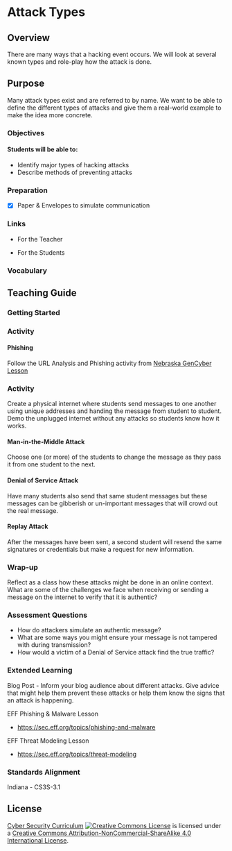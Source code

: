 # Attack Types

## Overview
There are many ways that a hacking event occurs.  We will look at several known types and role-play how the attack is done.

## Purpose
Many attack types exist and are referred to by name.  We want to be able to define the different types of attacks and give them a real-world example to make the idea more concrete.


### Objectives
#### Students will be able to:
- Identify major types of hacking attacks
- Describe methods of preventing attacks

### Preparation
- [x] Paper & Envelopes to simulate communication

### Links
- For the Teacher

- For the Students

### Vocabulary

## Teaching Guide
### Getting Started

### Activity
#### Phishing
Follow the URL Analysis and Phishing activity from [Nebraska GenCyber Lesson](https://github.com/DerekBabb/nebraska-gencyber/blob/master/teachers/phishing/README.md)

### Activity
Create a physical internet where students send messages to one another using unique addresses and handing the message from student to student. Demo the unplugged internet without any attacks so students know how it works.

#### Man-in-the-Middle Attack
Choose one (or more) of the students to change the message as they pass it from one student to the next.

#### Denial of Service Attack
Have many students also send that same student messages but these messages can be gibberish or un-important messages that will crowd out the real message.

#### Replay Attack
After the messages have been sent, a second student will resend the same signatures or credentials but make a request for new information.

### Wrap-up
Reflect as a class how these attacks might be done in an online context. What are some of the challenges we face when receiving or sending a message on the internet to verify that it is authentic?

### Assessment Questions
- How do attackers simulate an authentic message?
- What are some ways you might ensure your message is not tampered with during transmission?
- How would a victim of a Denial of Service attack find the true traffic?

### Extended Learning
Blog Post - Inform your blog audience about different attacks. Give advice that might help them prevent these attacks or help them know the signs that an attack is happening.

EFF Phishing & Malware Lesson
- https://sec.eff.org/topics/phishing-and-malware

EFF Threat Modeling Lesson
- https://sec.eff.org/topics/threat-modeling
### Standards Alignment
Indiana - CS3S-3.1

## License
[Cyber Security Curriculum](https://github.com/DerekBabb/CyberSecurity) <a rel="license" href="http://creativecommons.org/licenses/by-nc-sa/4.0/"><img alt="Creative Commons License" style="border-width:0" src="https://i.creativecommons.org/l/by-nc-sa/4.0/88x31.png" /></a> is licensed under a <a rel="license" href="http://creativecommons.org/licenses/by-nc-sa/4.0/">Creative Commons Attribution-NonCommercial-ShareAlike 4.0 International License</a>.
